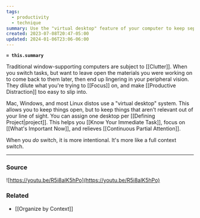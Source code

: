 ```yaml
---
tags:
  - productivity
  - technique
summary: Use the "virtual desktop" feature of your computer to keep separate work streams separate.
created: 2023-07-08T20:47-05:00
updated: 2024-01-06T23:06-06:00
---
```

**`= this.summary`**

Traditional window-supporting computers are subject to [[Clutter]]. When you switch tasks, but want to leave open the materials you were working on to come back to them later, then end up lingering in your peripheral vision. They dilute what you're trying to [[Focus]] on, and make [[Productive Distraction]] too easy to slip into. 

Mac, Windows, and most Linux distos use a "virtual desktop" system. This allows you to keep things open, but to keep things that aren't relevant out of your line of sight. You can assign one desktop per [[Defining Project|project]]. This helps you [[Know Your Immediate Task]], focus on [[What's Important Now]], and relieves [[Continuous Partial Attention]].

When you *do* switch, it is more intentional. It's more like a full context switch. 

---
### Source
![https://youtu.be/R5i8alK5hPo](https://youtu.be/R5i8alK5hPo)

### Related
- [[Organize by Context]]